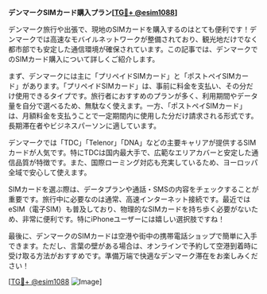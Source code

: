 **デンマークSIMカード購入プラン[[TG💪+ @esim1088](https://t.me/s/esim1088)]**

デンマーク旅行や出張で、現地のSIMカードを購入するのはとても便利です！デンマークでは高速なモバイルネットワークが整備されており、観光地だけでなく都市部でも安定した通信環境が確保されています。この記事では、デンマークでのSIMカード購入について詳しくご紹介します。

まず、デンマークには主に「プリペイドSIMカード」と「ポストペイSIMカード」があります。「プリペイドSIMカード」は、事前に料金を支払い、その分だけ使用できるタイプです。旅行者におすすめのプランが多く、利用期間やデータ量を自分で選べるため、無駄なく使えます。一方、「ポストペイSIMカード」は、月額料金を支払うことで一定期間内に使用した分だけ請求される形式です。長期滞在者やビジネスパーソンに適しています。

デンマークでは「TDC」「Telenor」「DNA」などの主要キャリアが提供するSIMカードが人気です。特にTDCは国内最大手で、広範なエリアカバーと安定した通信品質が特徴です。また、国際ローミング対応も充実しているため、ヨーロッパ全域で安心して使えます。

SIMカードを選ぶ際は、データプランや通話・SMSの内容をチェックすることが重要です。旅行中に必要なのは通常、高速インターネット接続です。最近ではeSIM（電子SIM）も普及しており、物理的なSIMカードを持ち歩く必要がないため、非常に便利です。特にiPhoneユーザーには嬉しい選択肢ですね！

最後に、デンマークのSIMカードは空港や街中の携帯電話ショップで簡単に入手できます。ただし、言葉の壁がある場合は、オンラインで予約して空港到着時に受け取る方法がおすすめです。準備万端で快適なデンマーク滞在をお楽しみください！

[[TG💪+ @esim1088](https://t.me/s/esim1088) ![Image](https://i.postimg.cc/Y0z9fWf4/image.png)]